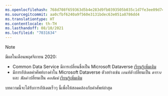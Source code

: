 ```yaml
---
ms.openlocfilehash: 768d708f659363d5b4e283d9fb0393505b035c1d7fe3ee09d74ea17eab87a8f0
ms.sourcegitcommit: aa0cfbf6240a9f560e3131bdec63e051a8786dd4
ms.translationtype: HT
ms.contentlocale: th-TH
ms.lasthandoff: 08/10/2021
ms.locfileid: "7031634"
---
```

> [!NOTE]
> มีผลในเดือนพฤศจิกายน 2020:
> - Common Data Service มีการเปลี่ยนชื่อเป็น Microsoft Dataverse [เรียนรู้เพิ่มเติม](https://aka.ms/PAuAppBlog)
> - มีการอัปเดตคำศัพท์บางคำใน Microsoft Dataverse ตัวอย่างเช่น *เอนทิตี* เปลี่ยนเป็น *ตาราง* และ *ฟิลด์* เปลี่ยนเป็น *คอลัมน์* [เรียนรู้เพิ่มเติม](/powerapps/maker/data-platform/data-platform-intro)
>
> บทความนี้จะได้รับการอัปเดตเร็วๆ นี้เพื่อให้สอดคล้องกับคำศัพท์ล่าสุด